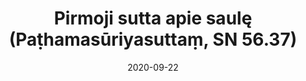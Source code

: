 ---
layout: page
title: 'Pirmoji sutta apie saulę (Paṭhamasūriyasuttaṃ, SN 56.37)'
category: susijusios suttos
index: 
    - Taurinančios tiesos
    - Teisingas požiūris
sortIndex: 56037
date: 2020-09-22
tags: 
    - Taurinančios tiesos
    - Teisingas požiūris
suttacentral: sn56.37
---